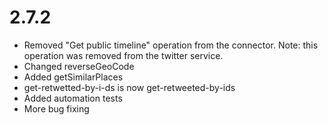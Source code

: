 2.7.2
=====
 - Removed "Get public timeline" operation from the connector. Note: this operation was removed from the twitter service.
 - Changed reverseGeoCode
 - Added getSimilarPlaces
 - get-retwetted-by-i-ds is now get-retweeted-by-ids
 - Added automation tests
 - More bug fixing